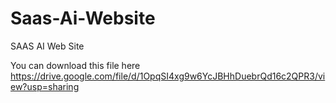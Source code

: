 # Saas-Ai-Website
SAAS AI Web Site

You can download this file here
https://drive.google.com/file/d/1OpqSI4xg9w6YcJBHhDuebrQd16c2QPR3/view?usp=sharing
